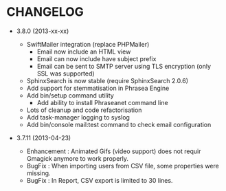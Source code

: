 # CHANGELOG

* 3.8.0 (2013-xx-xx)

  - SwiftMailer integration (replace PHPMailer)
    - Email now include an HTML view
    - Email can now include have subject prefix
    - Email can be sent to SMTP server using TLS encryption (only SSL was supported)
  - SphinxSearch is now stable (require SphinxSearch 2.0.6)
  - Add support for stemmatisation in Phrasea Engine
  - Add bin/setup command utility
    - Add ability to install Phraseanet command line
  - Lots of cleanup and code refactorisation
  - Add task-manager logging to syslog
  - Add bin/console mail:test command to check email configuration

* 3.7.11 (2013-04-23)

  - Enhancement : Animated Gifs (video support) does not requir Gmagick anymore to work properly.
  - BugFix : When importing users from CSV file, some properties were missing.
  - BugFix : In Report, CSV export is limited to 30 lines.
